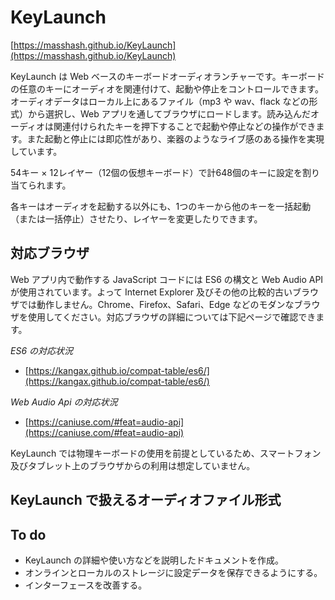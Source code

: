 # KeyLaunch #
[https://masshash.github.io/KeyLaunch](https://masshash.github.io/KeyLaunch)

KeyLaunch は Web ベースのキーボードオーディオランチャーです。キーボードの任意のキーにオーディオを関連付けて、起動や停止をコントロールできます。オーディオデータはローカル上にあるファイル（mp3 や wav、flack などの形式）から選択し、Web アプリを通してブラウザにロードします。読み込んだオーディオは関連付けられたキーを押下することで起動や停止などの操作ができます。また起動と停止には即応性があり、楽器のようなライブ感のある操作を実現しています。

54キー × 12レイヤー（12個の仮想キーボード）で計648個のキーに設定を割り当てられます。

各キーはオーディオを起動する以外にも、1つのキーから他のキーを一括起動（または一括停止）させたり、レイヤーを変更したりできます。

## 対応ブラウザ ##
Web アプリ内で動作する JavaScript コードには ES6 の構文と Web Audio API が使用されています。よって Internet Explorer 及びその他の比較的古いブラウザでは動作しません。Chrome、Firefox、Safari、Edge などのモダンなブラウザを使用してください。対応ブラウザの詳細については下記ページで確認できます。

*ES6 の対応状況*  
- [https://kangax.github.io/compat-table/es6/](https://kangax.github.io/compat-table/es6/)

*Web Audio Api の対応状況*
- [https://caniuse.com/#feat=audio-api](https://caniuse.com/#feat=audio-api)

KeyLaunch では物理キーボードの使用を前提としているため、スマートフォン及びタブレット上のブラウザからの利用は想定していません。

## KeyLaunch で扱えるオーディオファイル形式 ##

## To do ##
- KeyLaunch の詳細や使い方などを説明したドキュメントを作成。
- オンラインとローカルのストレージに設定データを保存できるようにする。
- インターフェースを改善する。
